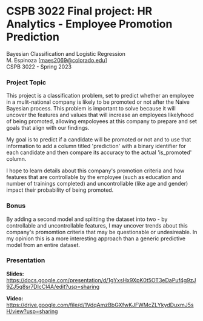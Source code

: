 # CSPB 3022 Final project: HR Analytics - Employee Promotion Prediction  
Bayesian Classification and Logistic Regression  
M. Espinoza [maes2069@colorado.edu]  
CSPB 3022 - Spring 2023  

### Project Topic  

This project is a classification problem, set to predict whether an employee in a mulit-national company is likely to be promoted or not after the Naive Bayesian process. This problem is important to solve because it will uncover the features and values that will increase an employees likelyhood of being promoted, allowing empoloyees at this company to prepare and set goals that align with our findings.

My goal is to predict if a candidate will be promoted or not and to use that information to add a column titled 'prediction' with a binary identifier for each candidate and then compare its accuracy to the actual 'is_promoted' column.

I hope to learn details about this company's promotion criteria and how features that are controllable by the employee (such as education and number of trainings completed) and uncontrollable (like age and gender) impact their probability of being promoted.  

### Bonus  

By adding a second model and splitting the dataset into two - by controllable and uncontrollable features, I may uncover trends about this company's promomtion criteria that may be questionable or undesireable. In my opinion this is a more interesting approach than a generic predictive model from an entire dataset.

### Presentation  
**Slides:** https://docs.google.com/presentation/d/1gYxsHx9XpK0t5OT3eDaPuf4g9zJ9ZJ5q8sr7DIcCl4A/edit?usp=sharing  

**Video:** https://drive.google.com/file/d/1VdqAmzBbGXfwKJFWMcZLYkydDuxmJ5sH/view?usp=sharing
